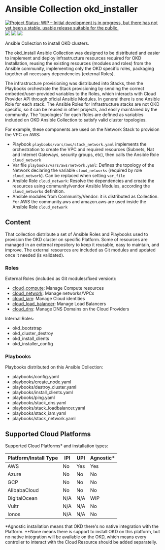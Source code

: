 # Ansible Collection okd_installer

[![Project Status: WIP – Initial development is in progress, but there has not yet been a stable, usable release suitable for the public.](https://www.repostatus.org/badges/latest/wip.svg)](https://www.repostatus.org/#wip)
![](https://github.com/mtulio/ansible-role-cloud-dns/actions/workflows/release.yml/badge.svg)
![](https://github.com/mtulio/ansible-role-cloud-dns/actions/workflows/ci.yml/badge.svg?branch=main)
![](https://img.shields.io/ansible/role/59600)


Ansible Collection to install OKD clusters.

The okd_install Ansible Collection was designed to be distributed and easier to implement and deploy infrastructure resources required for OKD Installation, reusing the existing resources (modules and roles) from the Ansible community, implementing only the OKD specific roles, packaging together all necessary dependencies (external Roles).

The infrastructure provisioning was distributed into Stacks, then the Playbooks orchestrate the Stack provisioning by sending the correct embeded/user-provided variables to the Roles, which interacts with Cloud Provider API through oficial Ansible Modules. In general there is one Ansible Role for each stack. The Ansible Roles for Infrastructure stacks are not OKD specific, so it can be reused in other projects, and easily maintained by the community. The 'topologies' for each Roles are defined as variables included on OKD Ansible Collection to satisfy valid cluster topologies.

For example, these components are used on the Network Stack to provision the VPC on AWS:

- Playbook `playbooks/vars/aws/stack_network.yaml` implements the orchestration to create the VPC and required resources (Subnets, Nat and Internet Gateways, security groups, etc), then calls the Ansible Role `cloud_network`
- Var file `playbooks/vars/aws/network.yaml`: Defines the topology of the Network declaring the variable `cloud_networks` (required by role `cloud_network`). Can be replaced when setting `var_file`
- Ansible Role `cloud_network`: Resolve the dependencies and create the resources using community/vendor Ansible Modules, according the `cloud_networks` definition.
- Ansible modules from Community/Vendor: it is distributed as Collection. For AWS the community.aws and amazon.aws are used inside the Ansible Role `cloud_network`

## Content

That collection distribute a set of Ansible Roles and Playbooks used to provision the OKD cluster on specific Platform. Some of resources are managed in an external repository to keep it reusable, easy to maintain, and improve. The external resources are included as Git modules and updated once it needed (is validated).

### Roles

External Roles (included as Git modules/fixed version):

- [cloud_compute](https://github.com/mtulio/ansible-role-cloud-compute): Manage Compute resources
- [cloud_network](https://github.com/mtulio/ansible-role-cloud-compute): Manage networks/VPCs
- [cloud_iam](https://github.com/mtulio/ansible-role-cloud-compute): Manage Cloud identities
- [cloud_load_balancer](https://github.com/mtulio/ansible-role-cloud-compute): Manage Load Balancers
- [cloud_dns](https://github.com/mtulio/ansible-role-cloud-dns): Manage DNS Domains on the Cloud Providers

Internal Roles:

- okd_bootstrap
- okd_cluster_destroy
- okd_install_clients
- okd_installer_config

### Playbooks

Playbooks distributed on this Ansible Collection:

- playbooks/config.yaml
- playbooks/create_node.yaml
- playbooks/destroy_cluster.yaml
- playbooks/install_clients.yaml
- playbooks/ping.yaml
- playbooks/stack_dns.yaml
- playbooks/stack_loadbalancer.yaml
- playbooks/stack_iam.yaml
- playbooks/stack_network.yaml

## Supported Cloud Platforms

Supported Cloud Platforms* and installation types:

| Platform/Install Type | IPI | UPI | Agnostic* |
| -- | -- | -- | -- |
| AWS | No | Yes | Yes |
| Azure | No | No | No |
| GCP | No | No | No |
| AlibabaCloud | No | No | No |
| DigitalOcean | N/A | N/A | WIP |
| Vultr | N/A | N/A | No |
| Ionos | N/A | N/A | No |


*Agnostic installation means that OKD there's no native integration with the Platform.
**None means there is support to install OKD on this platform, but no native integration will be available on the OKD, which means every controller to interact with the Cloud Resource should be added separatelly.
